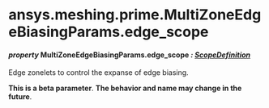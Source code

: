 <a id="ansys-meshing-prime-multizoneedgebiasingparams-edge-scope"></a>

# ansys.meshing.prime.MultiZoneEdgeBiasingParams.edge_scope

<a id="ansys.meshing.prime.MultiZoneEdgeBiasingParams.edge_scope"></a>

#### *property* MultiZoneEdgeBiasingParams.edge_scope *: [ScopeDefinition](ansys.meshing.prime.ScopeDefinition.md#ansys.meshing.prime.ScopeDefinition)*

Edge zonelets to control the expanse of edge biasing.

**This is a beta parameter**. **The behavior and name may change in the future**.

<!-- !! processed by numpydoc !! -->
